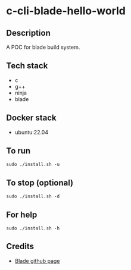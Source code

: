 # c-cli-blade-hello-world

## Description
A POC for blade build system.

## Tech stack
- c
- g++
- ninja
- blade

## Docker stack
- ubuntu:22.04

## To run
`sudo ./install.sh -u`

## To stop (optional)
`sudo ./install.sh -d`

## For help
`sudo ./install.sh -h`

## Credits
- [Blade github page](https://github.com/chen3feng/blade-build/tree/master)

